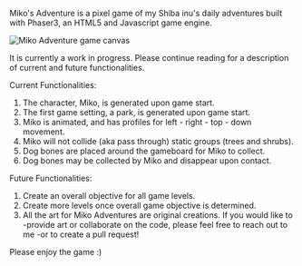 Miko's Adventure is a pixel game of my Shiba inu's daily adventures built with Phaser3, an HTML5 and Javascript game engine.

![Miko Adventure game canvas](https://s25.postimg.cc/8x12k7gun/Screen_Shot_2018-09-05_at_2.29.38_PM.png)

It is currently a work in progress. Please continue reading for a description of current and future functionalities.

Current Functionalities:

1. The character, Miko, is generated upon game start.
2. The first game setting, a park, is generated upon game start.
3. Miko is animated, and has profiles for left - right - top - down movement.
4. Miko will not collide (aka pass through) static groups (trees and shrubs).
5. Dog bones are placed around the gameboard for Miko to collect.
6. Dog bones may be collected by Miko and disappear upon contact.

Future Functionalities:

1. Create an overall objective for all game levels.
2. Create more levels once overall game objective is determined.
3. All the art for Miko Adventures are original creations. If you would like to -provide art or collaborate on the code, please feel free to reach out to me -or to create a pull request!

Please enjoy the game :)

